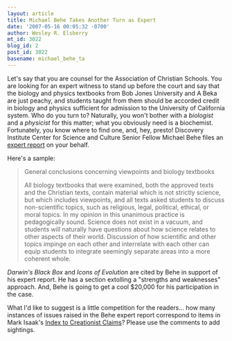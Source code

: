 ```yaml
---
layout: article
title: Michael Behe Takes Another Turn as Expert
date: '2007-05-16 00:05:32 -0700'
author: Wesley R. Elsberry
mt_id: 3022
blog_id: 2
post_id: 3022
basename: michael_behe_ta
---
```

Let's say that you are counsel for the Association of Christian Schools. You are looking for an expert witness to stand up before the court and say that the biology and physics textbooks from Bob Jones University and A Beka are just peachy, and students taught from them should be accorded credit in biology and physics sufficient for admission to the University of California system. Who do you turn to? Naturally, you won't bother with a _biologist_ and a _physicist_ for this matter; what you obviously need is a biochemist. Fortunately, you know where to find one, and, hey, presto! Discovery Institute Center for Science and Culture Senior Fellow Michael Behe files an [expert report](http://antievolution.org/people/behe_mj/behe_uc_report_200705.pdf) on your behalf.

Here's a sample:

> General conclusions concerning viewpoints and biology textbooks
> 
> All biology textbooks that were examined, both the approved texts and the Christian texts, contain material which is not strictly science, but which includes viewpoints, and all texts asked students to discuss non-scientific topics, such as religious, legal, political, ethical, or moral topics. In my opinion in this unanimous practice is pedagogically sound. Science does not exist in a vacuum, and students will naturally have questions about how science relates to other aspects of their world.  Discussion of how scientific and other topics impinge on each other and interrelate with each other can equip students to integrate seemingly separate areas into a more coherent whole.

_Darwin's Black Box_ and _Icons of Evolution_ are cited by Behe in support of his expert report. He has a section extolling a "strengths and weaknesses" approach. And, Behe is going to get a cool $20,000 for his participation in the case.

What I'd like to suggest is a little competition for the readers... how many instances of issues raised in the Behe expert report correspond to items in Mark Isaak's [Index to Creationist Claims](http://talkorigins.org/indexcc/)? Please use the comments to add sightings.

